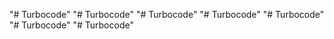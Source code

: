 "# Turbocode" 
"# Turbocode" 
"# Turbocode" 
"# Turbocode" 
"# Turbocode" 
"# Turbocode" 
"# Turbocode" 
